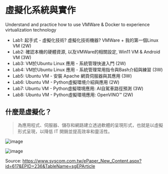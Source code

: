 # 虛擬化系統與實作

Understand and practice how to use VMWare & Docker to experience virtualization technology
* Lab1: 起手式 - 虛擬化技術? 虛擬化技術機器? VMWare + 我的第一個Linux VM (2W)
* Lab2: 確認本機的硬體資源, 以及VMWare的相關設定, Win11 VM & Android VM (3W)
* Lab3: VM於Ubuntu Linux 應用 - 系統管理快速入門 (2W)
* Lab4: VM於Ubuntu Linux 應用 - 系統管理常用指令與Bash介紹與練習 (3W)
* Lab5: Ubuntu VM - 安裝 Apache 網頁伺服器與其應用 (3W)
* Lab6: Ubuntu VM - Python虛擬環境介紹與應用 (2W)
* Lab7: Ubuntu VM - Python虛擬環境應用: AI自駕車路徑預測 (3W)
* Lab8: Ubuntu VM - Python虛擬環境應用: OpenVINO™ (2W)

## 什麼是虛擬化？

> 為應用程式、伺服器、儲存和網路建立透過軟體的呈現形式，也就是以虛擬形式呈現，以降低 IT 開銷並提高效率和靈活性。


![image](https://user-images.githubusercontent.com/89304181/154801809-6d0f02a0-9b37-4066-accb-f46d4d8d7439.png)

![image](https://user-images.githubusercontent.com/89304181/176071869-6ab43798-c9a0-469b-a5b3-d5dd47ac3371.png)

Source: https://www.syscom.com.tw/ePaper_New_Content.aspx?id=617&EPID=236&TableName=sgEPArticle
